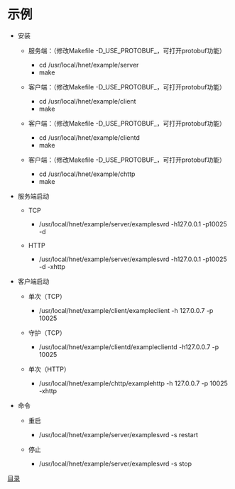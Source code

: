 # 示例

* 安装
    * 服务端：（修改Makefile -D_USE_PROTOBUF_，可打开protobuf功能）
        * cd /usr/local/hnet/example/server
        * make

    * 客户端：（修改Makefile -D_USE_PROTOBUF_，可打开protobuf功能）
        * cd /usr/local/hnet/example/client
        * make

    * 客户端：（修改Makefile -D_USE_PROTOBUF_，可打开protobuf功能）
        * cd /usr/local/hnet/example/clientd
        * make

    * 客户端：（修改Makefile -D_USE_PROTOBUF_，可打开protobuf功能）
        * cd /usr/local/hnet/example/chttp
        * make

* 服务端启动
    * TCP
        * /usr/local/hnet/example/server/examplesvrd -h127.0.0.1 -p10025 -d

    * HTTP
        * /usr/local/hnet/example/server/examplesvrd -h127.0.0.1 -p10025 -d -xhttp

* 客户端启动
    * 单次（TCP）
        * /usr/local/hnet/example/client/exampleclient -h 127.0.0.7 -p 10025

    * 守护（TCP）
        * /usr/local/hnet/example/clientd/exampleclientd -h127.0.0.7 -p 10025

    * 单次（HTTP）
        * /usr/local/hnet/example/chttp/examplehttp -h 127.0.0.7 -p 10025 -xhttp

* 命令
    * 重启
        * /usr/local/hnet/example/server/examplesvrd -s restart

    * 停止
        * /usr/local/hnet/example/server/examplesvrd -s stop


[目录](../SUMMARY.md)

